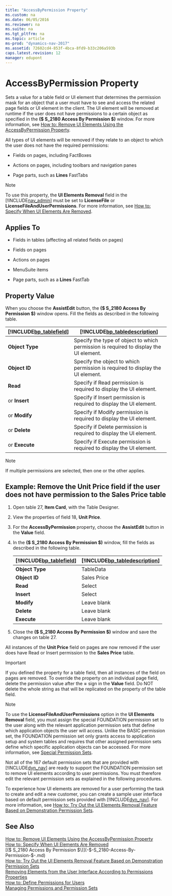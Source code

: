 ```yaml
---
title: "AccessByPermission Property"
ms.custom: na
ms.date: 06/05/2016
ms.reviewer: na
ms.suite: na
ms.tgt_pltfrm: na
ms.topic: article
ms-prod: "dynamics-nav-2017"
ms.assetid: 72602cd4-853f-4bca-8fd9-b33c206a593b
caps.latest.revision: 12
manager: edupont
---
```

# AccessByPermission Property
Sets a value for a table field or UI element that determines the permission mask for an object that a user must have to see and access the related page fields or UI element in the client. The UI element will be removed at runtime if the user does not have permissions to a certain object as specified in the **\($ S\_2180 Access By Permission $\)** window. For more information, see [How to: Remove UI Elements Using the AccessByPermission Property](How-to--Remove%20UI%20Elements%20Using%20the%20AccessByPermission%20Property.md).  

 All types of UI elements will be removed if they relate to an object to which the user does not have the required permissions:  

-   Fields on pages, including FactBoxes  

-   Actions on pages, including toolbars and navigation panes  

-   Page parts, such as **Lines** FastTabs  

> [!NOTE]  
>  To use this property, the **UI Elements Removal** field in the [!INCLUDE[nav_admin](includes/nav_admin_md.md)] must be set to **LicenseFile** or **LicenseFileAndUserPermissions**. For more information, see [How to: Specify When UI Elements Are Removed](How-to--Specify%20When%20UI%20Elements%20Are%20Removed.md).  

## Applies To  

-   Fields in tables \(affecting all related fields on pages\)  

-   Fields on pages  

-   Actions on pages  

-   MenuSuite items  

-   Page parts, such as a **Lines** FastTab  

## Property Value  
 When you choose the **AssistEdit** button, the **\($ S\_2180 Access By Permission $\)** window opens. Fill the fields as described in the following table.  

|[!INCLUDE[bp_tablefield](includes/bp_tablefield_md.md)]|[!INCLUDE[bp_tabledescription](includes/bp_tabledescription_md.md)]|  
|---------------------------------|---------------------------------------|  
|**Object Type**|Specify the type of object to which permission is required to display the UI element.|  
|**Object ID**|Specify the object to which permission is required to display the UI element.|  
|**Read**|Specify if Read permission is required to display the UI element.|  
|or **Insert**|Specify if Insert permission is required to display the UI element.|  
|or **Modify**|Specify if Modify permission is required to display the UI element.|  
|or **Delete**|Specify if Delete permission is required to display the UI element.|  
|or **Execute**|Specify if Execute permission is required to display the UI element.|  

> [!NOTE]  
>  If multiple permissions are selected, then one or the other applies.  

## Example: Remove the Unit Price field if the user does not have permission to the Sales Price table  

1.  Open table 27, **Item Card**, with the Table Designer.  

2.  View the properties of field 18, **Unit Price**.  

3.  For the **AccessByPermission** property, choose the **AssistEdit** button in the **Value** field.  

4.  In the **\($ S\_2180 Access By Permission $\)** window, fill the fields as described in the following table.  

    |[!INCLUDE[bp_tablefield](includes/bp_tablefield_md.md)]|[!INCLUDE[bp_tabledescription](includes/bp_tabledescription_md.md)]|  
    |---------------------------------|---------------------------------------|  
    |**Object Type**|TableData|  
    |**Object ID**|Sales Price|  
    |**Read**|Select|  
    |**Insert**|Select|  
    |**Modify**|Leave blank|  
    |**Delete**|Leave blank|  
    |**Execute**|Leave blank|  

5.  Close the **\($ S\_2180 Access By Permission $\)** window and save the changes on table 27.  

 All instances of the **Unit Price** field on pages are now removed if the user does have Read or Insert permission to the **Sales Price** table.  

> [!IMPORTANT]  
>  If you defined the property for a table field, then all instances of the field on pages are removed. To override the property on an individual page field, delete the permission value after the **=** sign in the **Value** field. Do NOT delete the whole string as that will be replicated on the property of the table field.  

> [!NOTE]  
>  To use the **LicenseFileAndUserPermissions** option in the **UI Elements Removal** field, you must assign the special FOUNDATION permission set to the user along with the relevant application permission sets that define which application objects the user will access. Unlike the BASIC permission set, the FOUNDATION permission set only grants access to application setup and system tables and requires that other assigned permission sets define which specific application objects can be accessed. For more information, see [Special Permission Sets](Special-Permission-Sets.md).  
>   
>  Not all of the 167 default permission sets that are provided with [!INCLUDE[dyn_nav](includes/dyn_nav_md.md)] are ready to support the FOUNDATION permission set to remove UI elements according to user permissions. You must therefore edit the relevant permission sets as explained in the following procedures.  
>   
>  To experience how UI elements are removed for a user performing the task to create and edit a new customer, you can create a sample user interface based on default permission sets provided with [!INCLUDE[dyn_nav](includes/dyn_nav_md.md)]. For more information, see [How to: Try Out the UI Elements Removal Feature Based on Demonstration Permission Sets](How-to--Try%20Out%20the%20UI%20Elements%20Removal%20Feature%20Based%20on%20Demonstration%20Permission%20Sets.md).  

## See Also  
 [How to: Remove UI Elements Using the AccessByPermission Property](How-to--Remove%20UI%20Elements%20Using%20the%20AccessByPermission%20Property.md)   
 [How to: Specify When UI Elements Are Removed](How-to--Specify%20When%20UI%20Elements%20Are%20Removed.md)   
 [\($ S\_2180 Access By Permission $\)](-$-S_2180-Access-By-Permission-$-.md)   
 [How to: Try Out the UI Elements Removal Feature Based on Demonstration Permission Sets](How-to--Try%20Out%20the%20UI%20Elements%20Removal%20Feature%20Based%20on%20Demonstration%20Permission%20Sets.md)   
 [Removing Elements from the User Interface According to Permissions](Removing-Elements-from-the-User-Interface-According-to-Permissions.md)   
 [Properties](Properties.md)   
 [How to: Define Permissions for Users](How-to--Define%20Permissions%20for%20Users.md)   
 [Managing Permissions and Permission Sets](Managing-Permissions-and-Permission-Sets.md)
